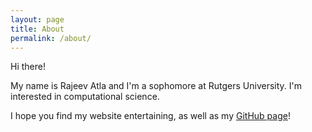 ```yaml
---
layout: page
title: About
permalink: /about/
---
```

Hi there!

My name is Rajeev Atla and I'm a sophomore at Rutgers University. I'm interested in computational science.

I hope you find my website entertaining, as well as my [GitHub page](https://github.com/RajeevAtla "My Github Page")!

